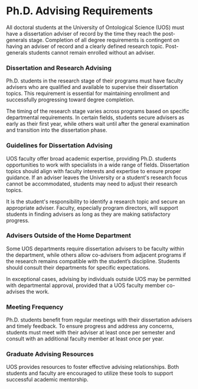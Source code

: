 # Ph.D. Advising Requirements

All doctoral students at the University of Ontological Science (UOS) must have a dissertation adviser of record by the time they reach the post-generals stage. Completion of all degree requirements is contingent on having an adviser of record and a clearly defined research topic. Post-generals students cannot remain enrolled without an adviser.

### Dissertation and Research Advising

Ph.D. students in the research stage of their programs must have faculty advisers who are qualified and available to supervise their dissertation topics. This requirement is essential for maintaining enrollment and successfully progressing toward degree completion.

The timing of the research stage varies across programs based on specific departmental requirements. In certain fields, students secure advisers as early as their first year, while others wait until after the general examination and transition into the dissertation phase.

### Guidelines for Dissertation Advising

UOS faculty offer broad academic expertise, providing Ph.D. students opportunities to work with specialists in a wide range of fields. Dissertation topics should align with faculty interests and expertise to ensure proper guidance. If an adviser leaves the University or a student's research focus cannot be accommodated, students may need to adjust their research topics.

It is the student's responsibility to identify a research topic and secure an appropriate adviser. Faculty, especially program directors, will support students in finding advisers as long as they are making satisfactory progress.

### Advisers Outside of the Home Department

Some UOS departments require dissertation advisers to be faculty within the department, while others allow co-advisers from adjacent programs if the research remains compatible with the student’s discipline. Students should consult their departments for specific expectations.

In exceptional cases, advising by individuals outside UOS may be permitted with departmental approval, provided that a UOS faculty member co-advises the work.

### Meeting Frequency

Ph.D. students benefit from regular meetings with their dissertation advisers and timely feedback. To ensure progress and address any concerns, students must meet with their adviser at least once per semester and consult with an additional faculty member at least once per year.

### Graduate Advising Resources

UOS provides resources to foster effective advising relationships. Both students and faculty are encouraged to utilize these tools to support successful academic mentorship.
